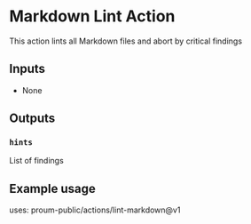 # Markdown Lint Action

This action lints all Markdown files and abort by critical findings

## Inputs

* None

## Outputs

### `hints`

List of findings

## Example usage

uses: proum-public/actions/lint-markdown@v1